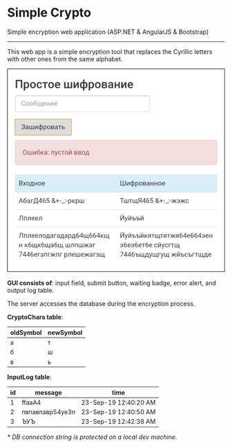 # Simple Crypto
Simple encryption web application (ASP.NET &amp; AngularJS &amp; Bootstrap)

------------

This web app is a simple encryption tool that replaces the Cyrillic letters with other ones from the same alphabet.

![](https://github.com/giantdem/Simple_Crypto-ASP/blob/master/RM_screenshots/RM_screenshot1.jpg?raw=true)

**GUI consists of**: input field, submit button, waiting badge, error alert, and output log table.

The server accesses the database during the encryption process.

**CryptoChars table**:

oldSymbol | newSymbol
--- | ---
а | т
б | ш
в | ь

**InputLog table**:

id | message | time
--- | --- | ---
1 | ffааА4 | 23-Sep-19 12:40:20 AM
2 | пвпавпавр54уе3п | 23-Sep-19 12:40:50 AM
3 | ЪУЪ | 23-Sep-19 12:42:38 AM

*\* DB connection string is protected on a local dev machine.*

